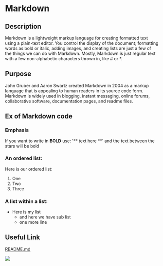 # Markdown

## Description
Markdown is a lightweight markup language for creating formatted text using a plain-text editor. 
You control the display of the document; formatting words as bold or italic, adding images, and creating lists are just a few of the things we can do with Markdown. Mostly, Markdown is just regular text with a few non-alphabetic characters thrown in, like # or *.

## Purpose
John Gruber and Aaron Swartz created Markdown in 2004 as a markup language that is appealing to human readers in its source code form.
Markdown is widely used in blogging, instant messaging, online forums, collaborative software, documentation pages, and readme files. 

## Ex of Markdown code

### Emphasis
If you want to write in **BOLD** use:
'** text here **' and the text between the stars will be bold

### An ordered list:
Here is our ordered list:
1. One
2. Two
3. Three

### A list within a list:
* Here is my list
  * and here we have sub list
  * one more line


## Useful Link

[README.md](https://github.com/Doomsmash/exercise-markdown/blob/Main/README.md)

![](https://i1.wp.com/boingboing.net/wp-content/uploads/2019/01/giphy-3.gif?fit=1&resize=620%2C4000&ssl=1)


